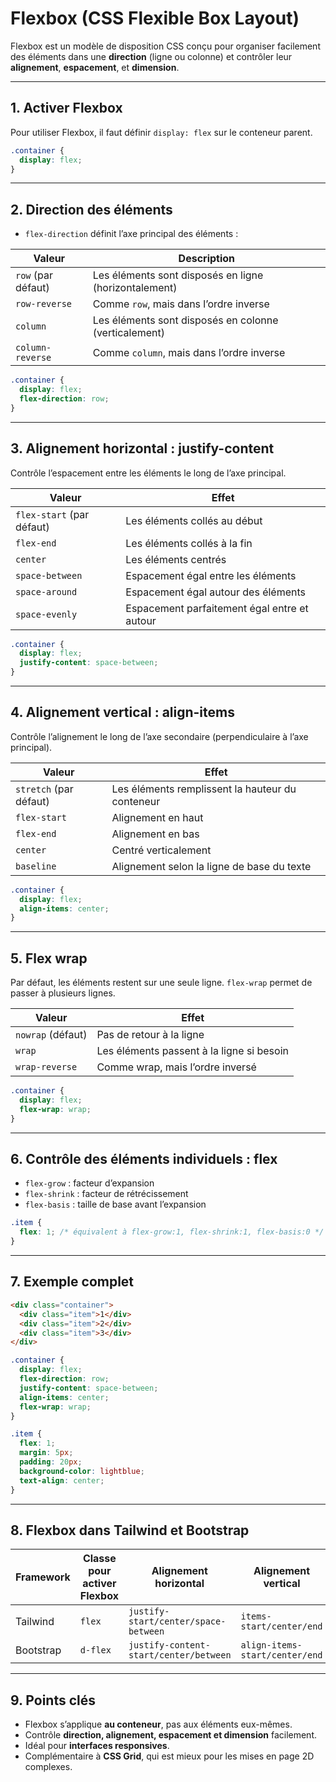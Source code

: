 # Flexbox (CSS Flexible Box Layout)

Flexbox est un modèle de disposition CSS conçu pour organiser facilement des éléments dans une **direction** (ligne ou colonne) et contrôler leur **alignement**, **espacement**, et **dimension**.

---

## 1. Activer Flexbox

Pour utiliser Flexbox, il faut définir `display: flex` sur le conteneur parent.

```css
.container {
  display: flex;
}
```

---

## 2. Direction des éléments

* `flex-direction` définit l’axe principal des éléments :

| Valeur             | Description                                           |
| ------------------ | ----------------------------------------------------- |
| `row` (par défaut) | Les éléments sont disposés en ligne (horizontalement) |
| `row-reverse`      | Comme `row`, mais dans l’ordre inverse                |
| `column`           | Les éléments sont disposés en colonne (verticalement) |
| `column-reverse`   | Comme `column`, mais dans l’ordre inverse             |

```css
.container {
  display: flex;
  flex-direction: row;
}
```

---

## 3. Alignement horizontal : justify-content

Contrôle l’espacement entre les éléments le long de l’axe principal.

| Valeur                    | Effet                                        |
| ------------------------- | -------------------------------------------- |
| `flex-start` (par défaut) | Les éléments collés au début                 |
| `flex-end`                | Les éléments collés à la fin                 |
| `center`                  | Les éléments centrés                         |
| `space-between`           | Espacement égal entre les éléments           |
| `space-around`            | Espacement égal autour des éléments          |
| `space-evenly`            | Espacement parfaitement égal entre et autour |

```css
.container {
  display: flex;
  justify-content: space-between;
}
```

---

## 4. Alignement vertical : align-items

Contrôle l’alignement le long de l’axe secondaire (perpendiculaire à l’axe principal).

| Valeur                 | Effet                                            |
| ---------------------- | ------------------------------------------------ |
| `stretch` (par défaut) | Les éléments remplissent la hauteur du conteneur |
| `flex-start`           | Alignement en haut                               |
| `flex-end`             | Alignement en bas                                |
| `center`               | Centré verticalement                             |
| `baseline`             | Alignement selon la ligne de base du texte       |

```css
.container {
  display: flex;
  align-items: center;
}
```

---

## 5. Flex wrap

Par défaut, les éléments restent sur une seule ligne. `flex-wrap` permet de passer à plusieurs lignes.

| Valeur            | Effet                                     |
| ----------------- | ----------------------------------------- |
| `nowrap` (défaut) | Pas de retour à la ligne                  |
| `wrap`            | Les éléments passent à la ligne si besoin |
| `wrap-reverse`    | Comme wrap, mais l’ordre inversé          |

```css
.container {
  display: flex;
  flex-wrap: wrap;
}
```

---

## 6. Contrôle des éléments individuels : flex

* `flex-grow` : facteur d’expansion
* `flex-shrink` : facteur de rétrécissement
* `flex-basis` : taille de base avant l’expansion

```css
.item {
  flex: 1; /* équivalent à flex-grow:1, flex-shrink:1, flex-basis:0 */
}
```

---

## 7. Exemple complet

```html
<div class="container">
  <div class="item">1</div>
  <div class="item">2</div>
  <div class="item">3</div>
</div>
```

```css
.container {
  display: flex;
  flex-direction: row;
  justify-content: space-between;
  align-items: center;
  flex-wrap: wrap;
}

.item {
  flex: 1;
  margin: 5px;
  padding: 20px;
  background-color: lightblue;
  text-align: center;
}
```

---

## 8. Flexbox dans Tailwind et Bootstrap

| Framework | Classe pour activer Flexbox | Alignement horizontal                  | Alignement vertical            |
| --------- | --------------------------- | -------------------------------------- | ------------------------------ |
| Tailwind  | `flex`                      | `justify-start/center/space-between`   | `items-start/center/end`       |
| Bootstrap | `d-flex`                    | `justify-content-start/center/between` | `align-items-start/center/end` |

---

## 9. Points clés

* Flexbox s’applique **au conteneur**, pas aux éléments eux-mêmes.
* Contrôle **direction, alignement, espacement et dimension** facilement.
* Idéal pour **interfaces responsives**.
* Complémentaire à **CSS Grid**, qui est mieux pour les mises en page 2D complexes.

